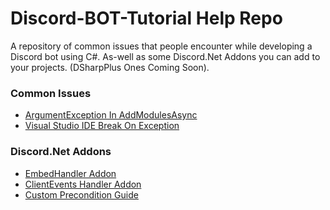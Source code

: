 # Discord-BOT-Tutorial Help Repo
A repository of common issues that people encounter while developing a Discord bot using C#.
As-well as some Discord.Net Addons you can add to your projects. (DSharpPlus Ones Coming Soon).

### Common Issues

- [ArgumentException In AddModulesAsync](Issues/ArgumentExceptionAddModulesAsync.md)
- [Visual Studio IDE Break On Exception](Issues/VisualStudioBreakOnException.md)

### Discord.Net Addons

- [EmbedHandler Addon](Discord.Net-Addons/EmbedHandler/)
- [ClientEvents Handler Addon](Discord.Net-Addons/DiscordClientEvents)
- [Custom Precondition Guide](Discord.Net-Addons/CustomPreconditions)
